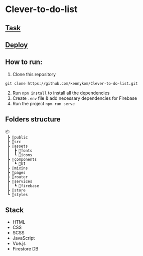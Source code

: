 # Clever-to-do-list
 

## [Task](https://drive.google.com/drive/folders/1tTw4EAVFFxwNLdVI1K9Edf84qLGusTbZ?usp=drive_link)

## [Deploy](http://10.202.46.157:8080/sign-in)

## How to run:

1. Clone this repository

```
git clone https://github.com/kennykom/Clever-to-do-list.git
```

2. Run `npm install` to install all the dependencies
3. Create `.env` file & add necessary dependencies for Firebase
4. Run the project `npm run serve`

## Folders structure
```
📦                      
 ┣ 📂public     
 ┣ 📂src   
 ┣ 📂assets                      
 ┃  ┣ 📂fonts
 ┃  ┗ 📂icons
 ┣ 📂components
 ┃  ┗ 📂UI  
 ┣ 📂mixins
 ┣ 📂pages
 ┣ 📂router
 ┣ 📂services 
 ┃  ┗ 📂firebase 
 ┣ 📂store                  
 ┗ 📂styles                     
```
## Stack
- HTML
- CSS
- SCSS
- JavaScript
- Vue.js
- Firestore DB